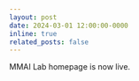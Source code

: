 ```yaml
---
layout: post
date: 2024-03-01 12:00:00-0000
inline: true
related_posts: false
---
```


MMAI Lab homepage is now live.
